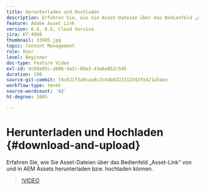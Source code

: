 ```yaml
---
title: Herunterladen und Hochladen
description: Erfahren Sie, wie Sie Asset-Dateien über das Bedienfeld „Asset-Link“ von und in AEM Assets herunterladen bzw. hochladen können.
feature: Adobe Asset Link
version: 6.4, 6.5, Cloud Service
jira: KT-4908
thumbnail: 33885.jpg
topic: Content Management
role: User
level: Beginner
doc-type: Feature Video
exl-id: dc69a95c-ab0b-4a2c-80a3-43a6a052c545
duration: 198
source-git-commit: f4c621f3a9caa8c2c64b8323312343fe421a5aee
workflow-type: tm+mt
source-wordcount: '42'
ht-degree: 100%

---
```


# Herunterladen und Hochladen {#download-and-upload}

Erfahren Sie, wie Sie Asset-Dateien über das Bedienfeld „Asset-Link“ von und in AEM Assets herunterladen bzw. hochladen können.

>[!VIDEO](https://video.tv.adobe.com/v/33885?quality=12&learn=on)
